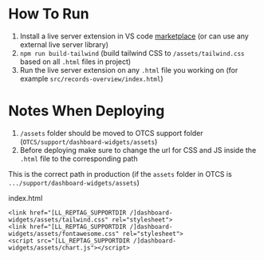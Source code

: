 # How To Run
1. Install a live server extension in VS code [marketplace](https://marketplace.visualstudio.com/items?itemName=ritwickdey.LiveServer) (or can use any external live server library)
2. ```npm run build-tailwind``` (build tailwind CSS to ```/assets/tailwind.css``` based on all ```.html``` files in project)
3. Run the live server extension on any ```.html``` file you working on (for example ```src/records-overview/index.html```)

# Notes When Deploying
1. ```/assets``` folder should be moved to OTCS support folder (```OTCS/support/dashboard-widgets/assets```)
2. Before deploying make sure to change the url for CSS and JS inside the ```.html``` file to the corresponding path
 

This is the correct path in production (if the ```assets``` folder in OTCS is ```.../support/dashboard-widgets/assets```)

index.html
```
<link href="[LL_REPTAG_SUPPORTDIR /]dashboard-widgets/assets/tailwind.css" rel="stylesheet">
<link href="[LL_REPTAG_SUPPORTDIR /]dashboard-widgets/assets/fontawesome.css" rel="stylesheet">
<script src="[LL_REPTAG_SUPPORTDIR /]dashboard-widgets/assets/chart.js"></script>

```